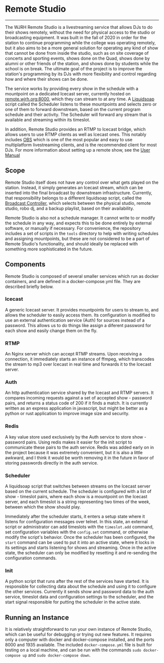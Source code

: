 # Remote Studio

---
The WJRH Remote Studio is a livestreaming service that allows DJs to do their shows remotely, without the need for physical access to the studio or broadcasting equipment. It was built in the fall of 2020 in order for the station to continue programming while the college was operating remotely, but it also aims to be a more general solution for operating any kind of show that cannot be done from inside the studio, such as on site coverage of concerts and sporting events, shows done on the Quad, shows done by alumni or other friends of the station, and shows done by students while the school is on break. The ultimate goal of the project is to improve the station's programming by its DJs with more flexibility and control regarding how and where their shows can be done. 

The service works by providing every show in the schedule with a mountpoint on a dedicated Icecast server, currently hosted on [remote.wjrh.org:8000](http://remote.wjrh.org:8000), which they can stream to at any time. A [Liquidsoap](https://www.liquidsoap.info/) script called the Scheduler listens to these mountpoints and selects zero or one of them to forward downstream, based on the current program schedule and their activity. The Scheduler will forward any stream that is available and streaming within its timeslot.

In addition, Remote Studio provides an RTMP to Icecast bridge, which allows users to use RTMP clients as well as Icecast ones. This notably includes [OBS](https://obsproject.com/) which is one of the most popular and easy to use multiplatform livestreaming clients, and is the recommended client for most DJs. 
For more information about setting up a remote show, see the [User Manual](https://github.com/WJRH-Engineering/remote-studio/blob/master/user-manual.md)


## Scope

Remote Studio itself does not have any control over what gets played on the station. Instead, it simply generates an Icecast stream, which can be inserted into the final broadcast by downstream infrastructure. Currently, that responsibility belongs to a different liquidsoap script, called the [Broadcast Controller](TODO), which selects between the physical studio, remote studio, robo dj, and a backup playlist, based on their availability.

Remote Studio is also not a schedule manager. It cannot write to or modify the schedule in any way, and expects this to be done entirely by external software, or manually if necessary. For convenience, the repository includes a set of scripts in the `tools` directory to help with writing schedules and assigning mountpoints, but these are not considered to be a part of Remote Studio's functionality, and should ideally be replaced with something more sophisticated in the future.

## Components

Remote Studio is composed of several smaller services which run as docker containers, and are defined in a docker-compose.yml file. They are described briefly below.

### Icecast

A generic Icecast server. It provides mountpoints for users to stream to, and allows the scheduler to easily access them. Its configuration is modified to use an external authentication service (Auth) for sources instead of a password. This allows us to do things like assign a diferent password for each show and easily change them on the fly. 

### RTMP 

An Nginx server which can accept RTMP streams. Upon receiving a connection, it immediately starts an instance of ffmpeg, which transcodes the stream to mp3 over Icecast in real time and forwards it to the Icecast server.

### Auth

An http authentication service shared by the Icecast and RTMP servers. It compares incoming requests against a set of accepted show - password pairs, and returns a status code of 200 if it finds a match. It is currently written as an express application in javascript, but might be better as a python or rust application to improve image size and security.

### Redis

A key value store used exclusively by the Auth service to store show - password pairs. Using redis makes it easier for the init script to communicate these pairs to the auth service. Redis was added early on in the project because it was extremely convenient, but it is also a little awkward, and I think it would be worth removing it in the future in favor of storing passwords directly in the auth service.

### Scheduler

A liquidsoap script that switches between streams on the Icecast server based on the current schedule. The scheduler is configured with a list of show - timeslot pairs, where each show is a mountpoint on the Icecast server, and each timeslot is a string representing two times of the week, between which the show should play.

Immediately after the scheduler starts, it enters a setup state where it listens for configuration messages over telnet. In this state, an external script or administrator can add timeslots with the `timeslot.add` command, set configuration variables with the `config.set` command, or otherwise modify the script's behavior. Once the scheduler has been configured, the `start` command can be used to put it into an active state, where it locks in its settings and starts listening for shows and streaming. Once in the active state, the scheduler can only be modified by resetting it and re-sending the configuration commands. 

### Init

A python script that runs after the rest of the services have started. It is responsible for collecting data about the schedule and using it to configure the other services. Currently it sends show and password data to the auth service, timeslot data and configuration settings to the scheduler, and the start signal responsible for putting the scheduler in the active state. 

## Running an Instance

It is relatively straightforward to run your own instance of Remote Studio, which can be useful for debugging or trying out new features. It requires only a computer with docker and docker-compose installed, and the ports 8000 and 1935 available. The included `docker-compose.yml` file is built for testing on a local machine, and can be run with the commands `sudo docker-compose up` and `sudo docker-compose down`.
